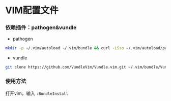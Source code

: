 # VIM配置文件

### 依赖插件：pathogen&vundle
- pathogen
```bash
mkdir -p ~/.vim/autoload ~/.vim/bundle && curl -LSso ~/.vim/autoload/pathogen.vim https://tpo.pe/pathogen.vim
```
- vundle
```bash
git clone https://github.com/VundleVim/Vundle.vim.git ~/.vim/bundle/Vundle.vim
```
### 使用方法
打开vim，输入 `:BundleInstall`
